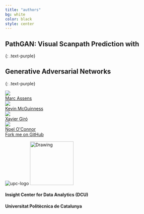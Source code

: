 ```yaml
---
title: "authors"
bg: white
color: black
style: center
---
```





## PathGAN: Visual Scanpath Prediction with
{: .text-purple}
## Generative Adversarial Networks
{: .text-purple}

<div class="author">
    <a href="https://github.com/massens/saliency-360salient-2017/raw/master/authors/foto_carnet_dublin.jpg" target="_blank">
      <div class="authorphoto"><img src="./assets/amaia.jpg"></div>
      <div>Marc Assens</div>
    </a>
</div>
<div class="author">
    <a href="https://raw.githubusercontent.com/imatge-upc/saliency-salgan-2017/junting/authors/Kevin160x160%202.jpg?token=AFOjyZmLlX3ZgpkNe60Vn3ruTsq01rD9ks5YdAaiwA%3D%3D" target="_blank">
      <div class="authorphoto"><img src="./assets/miriam.jpg"></div>
      <div>Kevin McGuinness</div>
    </a>
</div>
<div class="author">
    <a href="https://raw.githubusercontent.com/imatge-upc/saliency-2016-cvpr/master/authors/XavierGiro.jpg" target="_blank">
      <div class="authorphoto"><img src="./assets/manel.jpg"></div>
      <div>Xavier Giró</div>
    </a>
</div>
<div class="author">
    <a href="https://raw.githubusercontent.com/imatge-upc/saliency-2016-cvpr/master/authors/NoelOConnor.jpg" target="_blank">
      <div class="authorphoto"><img src="./assets/xavi.jpg"></div>
      <div>Noel O'Connor</div>
    </a>
</div>
<span id="forkongithub">
  <a href="{{ site.source_link }}" class="bg-blue">
    Fork me on GitHub
  </a>
</span>


![upc-logo](https://imatge.upc.edu/web/sites/default/files/UPC-SIMBOL-positiu-p3005%20%281%29.png)
<img src="http://mmb.irbbarcelona.org/NAFlex/images/BSC-Logo.png" alt="Drawing" style="width: 140px;"/>

#### Insight Center for Data Analytics (DCU) 
#### Universitat Politècnica de Catalunya

